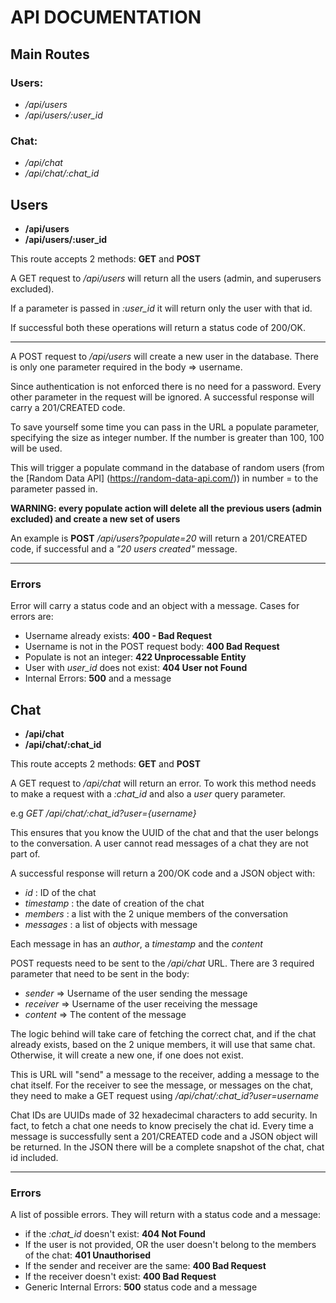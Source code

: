 # API DOCUMENTATION

## Main Routes

### Users:

- _/api/users_
- _/api/users/:user_id_

### Chat:

- _/api/chat_
- _/api/chat/:chat_id_

## Users

- **/api/users**
- **/api/users/:user_id**

This route accepts 2 methods:
**GET** and **POST**

A GET request to _/api/users_ will return all the users (admin, and superusers excluded).

If a parameter is passed in _:user_id_ it will return
only the user with that id.

If successful both these operations will return a status code of 200/OK.

---

A POST request to _/api/users_ will create a new user in the database. There is only one parameter required in the body => username.

Since authentication is not enforced there is no need for a
password. Every other parameter in the request will be ignored.
A successful response will carry a 201/CREATED code.

To save yourself some time you can pass in the URL a populate
parameter, specifying the size as integer number. If the number is greater than 100, 100 will be used.

This will trigger a populate command in the database of random users (from the [Random Data API] (https://random-data-api.com/)) in number = to the parameter passed in.

**WARNING: every populate action will delete all the previous users (admin excluded) and create a new set of users**

An example is **POST** _/api/users?populate=20_ will return a 201/CREATED code, if successful and a _"20 users created"_ message.

---

### Errors

Error will carry a status code and an object with a message. Cases for errors are:

- Username already exists: **400 - Bad Request**
- Username is not in the POST request body: **400 Bad Request**
- Populate is not an integer: **422 Unprocessable Entity**
- User with _user_id_ does not exist: **404 User not Found**
- Internal Errors: **500** and a message

## Chat

- **/api/chat**
- **/api/chat/:chat_id**

This route accepts 2 methods:
**GET** and **POST**

A GET request to _/api/chat_ will return an error. To work this method needs to make a request with a _:chat_id_ and also a _user_ query parameter.

e.g _GET /api/chat/:chat_id?user={username}_

This ensures that you know the UUID of the chat and that the user belongs to the conversation. A user cannot read messages of a chat they are not part of.

A successful response will return a 200/OK code and a JSON object with:

- _id_ : ID of the chat
- _timestamp_ : the date of creation of the chat
- _members_ : a list with the 2 unique members of the conversation
- _messages_ : a list of objects with message

Each message in has an _author_, a _timestamp_ and the _content_

POST requests need to be sent to the _/api/chat_ URL. There are 3 required parameter that need to be sent in the body:

- _sender_ => Username of the user sending the message
- _receiver_ => Username of the user receiving the message
- _content_ => The content of the message

The logic behind will take care of fetching the correct chat, and if the chat already exists, based on the 2 unique members, it will use that same chat. Otherwise, it will create a new one, if one does not exist.

This is URL will "send" a message to the receiver, adding a message to the chat itself. For the receiver to see the message, or messages on the chat, they need to make a GET request using _/api/chat/:chat_id?user=username_

Chat IDs are UUIDs made of 32 hexadecimal characters to add security. In fact, to fetch a chat one needs to know precisely the chat id. Every time a message is successfully sent a 201/CREATED code and a JSON object will be returned. In the JSON there will be a complete snapshot of the chat, chat id included.

---

### Errors

A list of possible errors. They will return with a status code and a message:

- if the _:chat_id_ doesn't exist: **404 Not Found**
- If the user is not provided, OR the user doesn't belong to the members of the chat: **401 Unauthorised**
- If the sender and receiver are the same: **400 Bad Request**
- If the receiver doesn't exist: **400 Bad Request**
- Generic Internal Errors: **500** status code and a message
